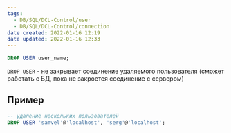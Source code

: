 ```yaml
---
tags:
  - DB/SQL/DCL-Control/user
  - DB/SQL/DCL-Control/connection
date created: 2022-01-16 12:19
date updated: 2022-01-16 12:33
---
```


```sql
DROP USER user_name;
```

`DROP USER` - не закрывает соединение удаляемого пользователя (сможет работать с БД, пока не закроется соединение с сервером)


## Пример

```sql
-- удаление нескольких пользователей
DROP USER 'samvel'@'localhost', 'serg'@'localhost';
```

